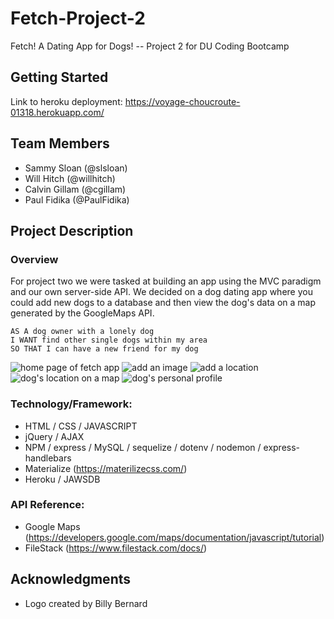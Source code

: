 # Fetch-Project-2
Fetch! A Dating App for Dogs! -- Project 2 for DU Coding Bootcamp
## Getting Started
Link to heroku deployment: https://voyage-choucroute-01318.herokuapp.com/

## Team Members
* Sammy Sloan (@slsloan)
* Will Hitch (@willhitch)
* Calvin Gillam (@cgillam)
* Paul Fidika (@PaulFidika)

## Project Description
### Overview 
For project two we were tasked at building an app using the MVC paradigm and our own server-side API. We decided on a dog dating app where you could add new dogs to a database and then view the dog's data on a map generated by the GoogleMaps API.
```
AS A dog owner with a lonely dog
I WANT find other single dogs within my area 
SO THAT I can have a new friend for my dog 
```
![home page of fetch app](./img/home-page.png)
![add an image](./img/add-image.png)
![add a location](./img/map-modal.png)
![dog's location on a map](./img/dogs-pin-map.png)
![dog's personal profile](./img/individual-profile.png)

### Technology/Framework:
* HTML / CSS / JAVASCRIPT
* jQuery / AJAX
* NPM / express / MySQL / sequelize / dotenv / nodemon / express-handlebars
* Materialize (https://materilizecss.com/)
* Heroku / JAWSDB

### API Reference: 
* Google Maps (https://developers.google.com/maps/documentation/javascript/tutorial)
* FileStack (https://www.filestack.com/docs/)

## Acknowledgments
* Logo created by Billy Bernard 
